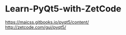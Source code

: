 # Learn-PyQt5-with-ZetCode
https://maicss.gitbooks.io/pyqt5/content/   
http://zetcode.com/gui/pyqt5/
